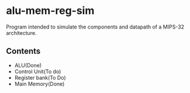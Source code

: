 # alu-mem-reg-sim
Program intended to simulate the components and datapath of a MIPS-32
architecture.

## Contents
* ALU(Done)
* Control Unit(To do)
* Register bank(To Do)
* Main Memory(Done)
